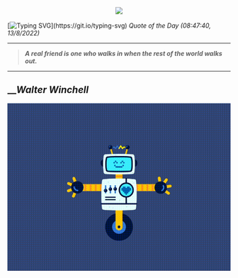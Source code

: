 <p align='center'><img src='https://komarev.com/ghpvc/?username=hungpurdie&label=Total+Vistors&color=brightgreen&style=plastic'></p> 

[![Typing SVG](https://readme-typing-svg.herokuapp.com?font=Press+Start+2P&color=C2F784&size=35&width=900&height=100&lines=Hello+World%2C+I'm+Hung+!)](https://git.io/typing-svg) 
 _Quote of the Day (08:47:40, 13/8/2022)_
___
>**_A real friend is one who walks in when the rest of the world walks out._**
___

## __**_Walter Winchell_**

![RobotDance](src/assets/images/robot-dancing-dribble.gif?style=center)
